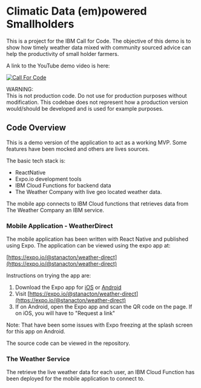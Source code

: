 # Climatic Data (em)powered Smallholders
This is a project for the IBM Call for Code. The objective of this demo is to show how timely weather data mixed with 
community sourced advice can help the productivity of small holder farmers.  

A link to the YouTube demo video is here:

[![Call For Code](https://img.youtube.com/vi/nPHQ0w0T3tA/0.jpg)](https://www.youtube.com/watch?v=nPHQ0w0T3tA)



WARNING:  
This is not production code.  Do not use for production purposes without modification. This codebae does not represent how a
production version would/should be developed and is used for example purposes. 

## Code Overview
This is a demo version of the application to act as a working MVP.  Some features have been mocked and others are lives sources.

The basic tech stack is:
- ReactNative
- Expo.io development tools
- IBM Cloud Functions for backend data
- The Weather Company with live geo located weather data.


The mobile app connects to IBM Cloud functions that retrieves data from The Weather Company an IBM service.  

### Mobile Application - WeatherDirect
The mobile application has been written with React Native and published using Expo.  The application can be viewed 
using the expo app at:

  [https://expo.io/@stanacton/weather-direct](https://expo.io/@stanacton/weather-direct)
  
Instructions on trying the app are:

1. Download the Expo app for [iOS](https://itunes.apple.com/app/apple-store/id982107779) or [Android](https://play.google.com/store/apps/details?id=host.exp.exponent&referrer=www)
1. Visit [https://expo.io/@stanacton/weather-direct](https://expo.io/@stanacton/weather-direct)
1. If on Android, open the Expo app and scan the QR code on the page.  If on iOS, you will have to "Request a link"

Note: That have been some issues with Expo freezing at the splash screen for this app on Android.

The source code can be viewed in the repository. 

### The Weather Service
The retrieve the live weather data for each user, an IBM Cloud Function has been deployed for the mobile application to connect to.  




